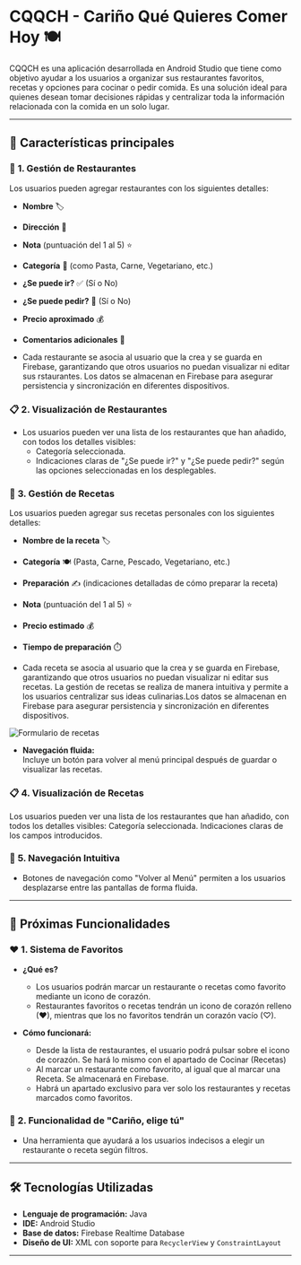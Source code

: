 # CQQCH - Cariño Qué Quieres Comer Hoy 🍽️

CQQCH es una aplicación desarrollada en Android Studio que tiene como objetivo ayudar a los usuarios a organizar sus restaurantes favoritos, recetas y opciones para cocinar o pedir comida. Es una solución ideal para quienes desean tomar decisiones rápidas y centralizar toda la información relacionada con la comida en un solo lugar.

---

## 🚀 **Características principales**

### 🏢 **1. Gestión de Restaurantes**
Los usuarios pueden agregar restaurantes con los siguientes detalles:
  - **Nombre** 🏷️
  - **Dirección** 📍
  - **Nota** (puntuación del 1 al 5) ⭐
  - **Categoría** 🍴 (como Pasta, Carne, Vegetariano, etc.)
  - **¿Se puede ir?** ✅ (Sí o No)
  - **¿Se puede pedir?** 🛵 (Sí o No)
  - **Precio aproximado** 💰
  - **Comentarios adicionales** 📝

- Cada restaurante se asocia al usuario que la crea y se guarda en Firebase, garantizando que otros usuarios no puedan visualizar ni editar sus rstaurantes. Los datos se almacenan en Firebase para asegurar persistencia y sincronización en diferentes dispositivos.

### 📋 **2. Visualización de Restaurantes**
- Los usuarios pueden ver una lista de los restaurantes que han añadido, con todos los detalles visibles:
  - Categoría seleccionada.
  - Indicaciones claras de "¿Se puede ir?" y "¿Se puede pedir?" según las opciones seleccionadas en los desplegables.


### 🍳 **3. Gestión de Recetas**

Los usuarios pueden agregar sus recetas personales con los siguientes detalles:

- **Nombre de la receta** 🏷️
- **Categoría** 🍽️ (Pasta, Carne, Pescado, Vegetariano, etc.)
- **Preparación** ✍️ (indicaciones detalladas de cómo preparar la receta)
- **Nota** (puntuación del 1 al 5) ⭐
- **Precio estimado** 💰
- **Tiempo de preparación** ⏱️

- Cada receta se asocia al usuario que la crea y se guarda en Firebase, garantizando que otros usuarios no puedan visualizar ni editar sus recetas. La gestión de recetas se realiza de manera intuitiva y permite a los usuarios centralizar sus ideas culinarias.Los datos se almacenan en Firebase para asegurar persistencia y sincronización en diferentes dispositivos.

![Formulario de recetas](https://via.placeholder.com/600x400?text=Formulario+Recetas)

- **Navegación fluida:**  
  Incluye un botón para volver al menú principal después de guardar o visualizar las recetas.


    
### 📋 4. Visualización de Recetas
Los usuarios pueden ver una lista de los restaurantes que han añadido, con todos los detalles visibles:
Categoría seleccionada.
Indicaciones claras de los campos introducidos.


### 🧭 **5. Navegación Intuitiva**
- Botones de navegación como "Volver al Menú" permiten a los usuarios desplazarse entre las pantallas de forma fluida.


---

## 🌟 **Próximas Funcionalidades**

### ❤️ **1. Sistema de Favoritos**
- **¿Qué es?**
  - Los usuarios podrán marcar un restaurante o recetas como favorito mediante un icono de corazón.
  - Restaurantes favoritos o recetas tendrán un icono de corazón relleno (♥), mientras que los no favoritos tendrán un corazón vacío (♡).


- **Cómo funcionará:**
  - Desde la lista de restaurantes, el usuario podrá pulsar sobre el icono de corazón. Se hará lo mismo con el apartado de Cocinar (Recetas)
  - Al marcar un restaurante como favorito, al igual que al marcar una Receta. Se almacenará en Firebase.
  - Habrá un apartado exclusivo para ver solo los restaurantes y recetas marcados como favoritos.

### 🎲 **2. Funcionalidad de "Cariño, elige tú"**
- Una herramienta que ayudará a los usuarios indecisos a elegir un restaurante o receta según filtros.

---

## 🛠️ **Tecnologías Utilizadas**

- **Lenguaje de programación:** Java
- **IDE:** Android Studio
- **Base de datos:** Firebase Realtime Database
- **Diseño de UI:** XML con soporte para `RecyclerView` y `ConstraintLayout`

---

